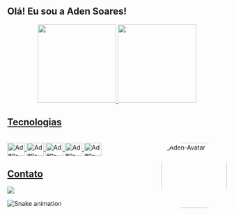 ## Olá! Eu sou a Aden Soares!

<div align="center">
  <a href="https://github.com/adensoares">
  <img height="180em" src="https://github-readme-stats.vercel.app/api?username=adensoares&show_icons=true&theme=default&include_all_commits=true&count_private=true"/>
  <img height="180em" src="https://github-readme-stats.vercel.app/api/top-langs/?username=adensoares&layout=compact&langs_count=7&theme=default"/>
</div>

## Tecnologias
<div style="display: inline_block"><br>
  <img align="center" alt="Aden-Js" height="30" width="40" src="https://cdn.jsdelivr.net/gh/devicons/devicon/icons/javascript/javascript-original.svg">
  <img align="center" alt="Aden-HTML" height="30" width="40" src="https://cdn.jsdelivr.net/gh/devicons/devicon/icons/html5/html5-original.svg">
  <img align="center" alt="Aden-CSS" height="30" width="40" src="https://cdn.jsdelivr.net/gh/devicons/devicon/icons/css3/css3-original.svg">
  <img align="center" alt="Aden-Python" height="30" width="40" src="https://cdn.jsdelivr.net/gh/devicons/devicon/icons/python/python-original.svg">
  <img align="center" alt="Aden-Flutter" height="30" width="40" src="https://cdn.jsdelivr.net/gh/devicons/devicon/icons/flutter/flutter-original.svg">
  <img align="right" alt="Aden-Avatar" height="150" style="border-radius:50px;" src="hsttps://media.discordapp.net/attachments/639956127056134178/890373478988013628/Publicacoes_Instagram_1_1.png?width=676&height=676">
</div>

  
  ## Contato
 
<div> 
  <a href="https://www.linkedin.com/in/aden-soares-b6a250134" target="_blank"><img src="https://img.shields.io/badge/-LinkedIn-%230077B5?style=for-the-badge&logo=linkedin&logoColor=white" target="_blank"></a> 
 
![Snake animation](https://github.com/adensoares/adensoares/blob/output/github-contribution-grid-snake.svg)
 
</div>
